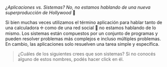 _¿Aplicaciones vs. Sistemas? No, no estamos hablando de una nueva superproducción de Hollywood_  :movie_camera:

Si bien muchas veces utilizamos el término aplicación para hablar tanto de una calculadora :heavy_division_sign: como de una red social :busts_in_silhouette: no estamos hablando de lo mismo. Los sistemas están compuestos por un conjunto de programas y pueden resolver problemas más complejos e incluso múltiples problemas. En cambio, las aplicaciones solo resuelven una tarea simple y específica. 

> ¿Cuáles de los siguientes crees que son sistemas? 
> Si no conocés alguno de estos nombres, podés hacer click en él.  
